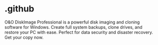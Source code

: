 # .github
O&amp;O DiskImage Professional is a powerful disk imaging and cloning software for Windows. Create full system backups, clone drives, and restore your PC with ease. Perfect for data security and disaster recovery. Get your copy now.
